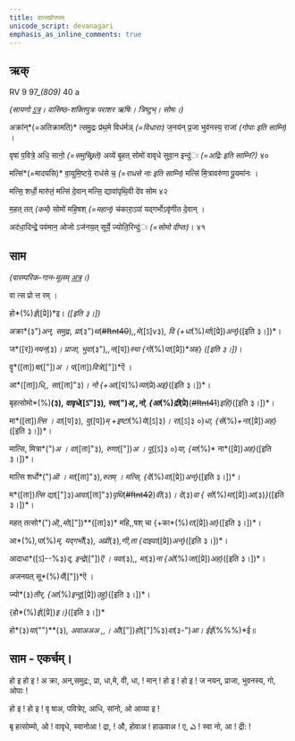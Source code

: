 ```yaml
---
title: वात्सप्रोत्तरम्  
unicode_script: devanagari  
emphasis_as_inline_comments: true
---   
```


## ऋक्

RV 9 97_*(809)* 40 a

*(सायणो [ऽत्र](https://archive.org/stream/RgVedaWithSayanasCommentaryPart4/rv_sayanabhasya_part4%23page/n323/mode/2up&sa=D&ust=1542425956308000)। वासिष्ठ-शक्तिपुत्रः पराशर ऋषिः। त्रिष्टुभ्। सोमः।)*

अक्रा॑न्*(=अतिक्रामति)* त्समु॒द्रः प्र॑थ॒मे विध॑र्मञ् *(=विधाराः)* ज॒नय॑न् प्र॒जा भुव॑नस्य॒ राजा॑ *(गोपाः इति साम्नि)* ।

वृषा॑ प॒वित्रे॒ अधि॒ सानो॒ *(=समुच्छ्रिते)* अव्ये॑ बृ॒हत् सोमो॑ वावृधे सुवा॒न इन्दु॑ः *(=अद्रिः इति साम्नि?)* ४०

मत्सि॑*(=मादयसि)* वा॒युमि॒ष्टये॒ राध॑से च॒ *(=राधसे नाः इति साम्नि)* मत्सि॑ मि॒त्रावरु॑णा पू॒यमा॑नः ।

मत्सि॒ शर्धो॒ मारु॑तं॒ मत्सि॑ दे॒वान् मत्सि॒ द्यावा॑पृथि॒वी दे॑व सोम ४२

म॒हत् तत् *(कर्म)* सोमो॑ महि॒षश् *(=महान्)* च॑कारा॒ऽपां यद्गर्भोऽवृ॑णीत दे॒वान् ।

अद॑धा॒दिन्द्रे॒ पव॑मान॒ ओजो ऽज॑नय॒त् सूर्ये॒ ज्योति॒रिन्दु॑ः *(=सोमो दीप्तः)*। ४१

## साम

*(पारम्परिक-गान-मूलम् [अत्र](https://sanskritdocuments.org/sites/pssramanujaswamy/AASHEERVACHANA%2520SAAMAANI.pdf&sa=D&ust=1542425956310000)।)*

वा त्स प्रो त्त रम् ।

हो*(%)*ई*([प्रे])*इ। *([इति ३।])*

अक्रा*(३")*अन्, समुद्रः, प्रा*(३")*थ*(~~#ftnt40~~)*,,मे*([ऽ]v३)*, वि {+धा*(%)*र्मा*([प्रे])*अन्}*([इति ३।])*।

ज*([र])*नयन्*(३)*। प्राजा, भुवा*(३")*,,न*([प])*स्या {गो*(%)*पा*([प्रे])*अह} *([इति ३।])*।

वॄ*([ता])*षा*(["])*अ । प*([ता])*वित्रे*(["])*ऎ ।

आ*([ता])*धि,, सा*([ता]"३)*। नो {+आ*([प]%)*व्या*(प्रे)*अइ}*([इति ३।])*।

बृहत्सोमो*(%)**(३)*, वावृधे*([ऽ"]३)*, स्वा*(")*अ,,नो, {आ*(%)*द्री*(प्रे)**(~~#ftnt41~~)*इहि}*([इति ३।])*।

मा*([ता])*त्सि । वा*([प]३)*, यु*([प])*म् +इष्टा*(%)*ये*([ऽ]३)*।  रा*([ऽ]३ ०)*धा, {से*(%)*+ना*([प्रे])*अह}*([इति ३।])*।

मात्सि, मित्रा*(")*अ । वा*([ता]"३)*, रुणा*(["])*अ । पू*([ऽ]३ ०)*या, {मा*(%)* ना*([प्रे])*अह}*([इति ३।])*।

मात्सि शर्धो*(")*ऒ । मा*([ता]"३)*,रुतम् । मत्सि, {दे*(%)*वा*([प्रे])*अन्}*([इति ३।])*।

म*([ता])*त्सि द्या*(["]३)*आवा*([ता]"३)*पृथि*(~~#ftnt42~~)*वी*(३)*। दे*(३)*वा { सो*(%)*मा*([प्रे])*आ*(३)*}*([इति ३।])*।

महत् तत्सो*(")*ऒ,,मो*(["])**([ता]३)* महि,,षश् चा {+का*(%)*रा*([प्रे])*आ}*([इति ३।])*।

आ*(%)*,पा*(%)*म्, यद्गर्भो*(३)*, अव्री*(३)*,णी,ता {दाइवा*([प्रे])*अन्}*([इति ३।])*।

आदाधा*([ऽ]--%३)*द्, इन्द्रे*(["])*ऎ । पवा*(३)*,, मा*(३)*ना {ओ*(%)*जा*([प्रे])*अह}*([इति ३।])*।

अजनयत् सू*(%)*र्ये*(["])*ऎ ।

ज्यो*(३)*तीर्, {आ*(%)*इन्दू*([प्रे])*उहु}*([इति ३।])*।  

{हो*(%)*ई*([प्रे])*इ।}*([इति ३।])*

हो*(३)*या*("")**(३)*, अवाअअअ ,,। औ*(["])*हो*(["]%३)*वा*(३-")*आ। ईई*(%%%)*ई॥          

## साम - एकर्चम्।

हो                   इ हो             इ ! अ                   क्रा, अन्,समुद्र:, प्रा, धा,मे, वी, धा, ! मान्               ! हो                 इ ! हो                 इ !  ज                   नयन्, प्राजा, भुवनस्य, गो, ओपाः             !

हो                इ ! हो               इ ! वृ               षाअ, पवित्रेए, आधि, सांनो, ओ                 आव्या            इ !

बृ                   हत्सोम्मो,                  ओ ! वावृधे, स्वानोआ ! द्रा,             ! औ,                 होवाअ ! हाऊवाअ ! ए,               ఎ ! स्वा              नो, आ ! द्री:               !